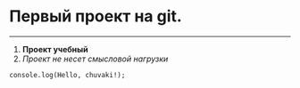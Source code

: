 # Первый проект на git.

---

1. **Проект учебный**
2. *Проект не несет смысловой нагрузки*

```
console.log(Hello, chuvaki!);

```